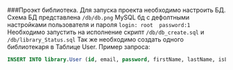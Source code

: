 ###Проэкт библиотека.
Для запуска проекта необходимо настроить БД. Схема БД
представлена ```/db/db.png```
MySQL бд с дефолтными настройками пользователя и пароля ```login: root  password:1```
Необходимо запустить на исполнение скрипт ```/db/db_create.sql``` и
```/db/library_Status.sql``` Так же необходимо создать одного библиотекаря в Таблице User. Пример запроса:
```SQL
INSERT INTO library.User (id, email, password, firstName, lastName, isLibrarian) VALUES (2, 'github@gmail.com', '61fd06bc7bc863dd7efc7263f0486a23', 'Kilop', 'Molo', true);
```
